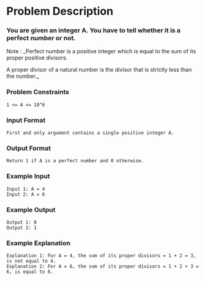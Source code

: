 # Problem Description

### You are given an integer A. You have to tell whether it is a perfect number or not.

Note : \_Perfect number is a positive integer which is equal to the sum of its proper positive divisors.

A proper divisor of a natural number is the divisor that is strictly less than the number.\_

### Problem Constraints

```
1 <= A <= 10^6
```

### Input Format

```
First and only argument contains a single positive integer A.
```

### Output Format

```
Return 1 if A is a perfect number and 0 otherwise.
```

### Example Input

```
Input 1: A = 4
Input 2: A = 6
```

### Example Output

```
Output 1: 0
Output 2: 1
```

### Example Explanation

```
Explanation 1: For A = 4, the sum of its proper divisors = 1 + 2 = 3, is not equal to 4.
Explanation 2: For A = 6, the sum of its proper divisors = 1 + 2 + 3 = 6, is equal to 6.
```
